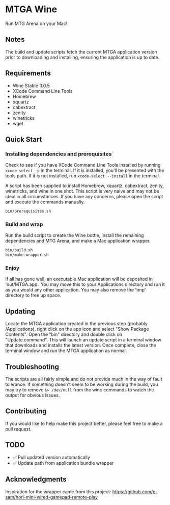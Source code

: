 # MTGA Wine

Run MTG Arena on your Mac!

## Notes

The build and update scripts fetch the current MTGA application version prior to downloading and installing, ensuring the application is up to date.

## Requirements

- Wine Stable 3.0.5
- XCode Command Line Tools
- Homebrew
- xquartz
- cabextract
- zenity
- winetricks
- wget

## Quick Start

### Installing dependencies and prerequisites

Check to see if you have XCode Command Line Tools installed by running `xcode-select -p` in the terminal. If it is installed, you'll be presented with the tools path. If it is not installed, run `xcode-select --install` in the terminal.

A script has been supplied to install Homebrew, xquartz, cabextract, zenity, winetricks, and wine in one shot. This script is very naive and may not be ideal in all circumstances. If you have any concerns, please open the script and execute the commands manually.

```bash
bin/prerequisites.sh
```

### Build and wrap

Run the build script to create the Wine bottle, install the remaining dependencies and MTG Arena, and make a Mac application wrapper.

```bash
bin/build.sh
bin/make-wrapper.sh
```

### Enjoy

If all has gone well, an executable Mac application will be deposited in 'out/MTGA.app'. You may move this to your Applications directory and run it as you would any other application. You may also remove the 'tmp' directory to free up space.

## Updating

Locate the MTGA application created in the previous step (probably /Applications), right click on the app icon and select "Show Package Contents". Open the "bin" directory and double click on "Update.command". This will launch an update script in a terminal window that downloads and installs the latest version. Once complete, close the terminal window and run the MTGA application as normal.

## Troubleshooting

The scripts are all fairly simple and do not provide much in the way of fault tolerance. If something doesn't seem to be working during the build, you may try to remove `&> /dev/null` from the wine commands to watch the output for obvious issues. 

## Contributing

If you would like to help make this project better, please feel free to make a pull request. 

## TODO

- ✅ Pull updated version automatically
- ✅ Update path from application bundle wrapper

## Acknowledgments

Inspiration for the wrapper came from this project: https://github.com/p-sam/hori-mini-wired-gamepad-remote-play
